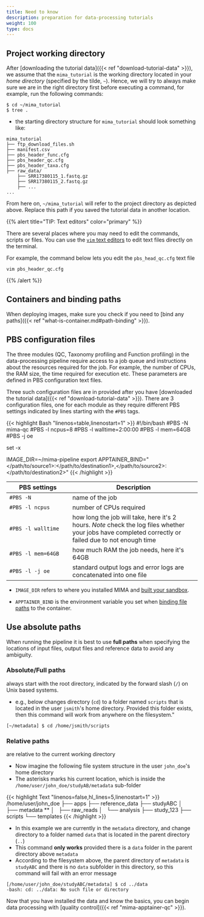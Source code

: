 ```yaml
---
title: Need to know
description: preparation for data-processing tutorials
weight: 100
type: docs
---
```



## Project working directory

After [downloading the tutorial data]({{< ref "download-tutorial-data" >}}), we assume that the `mima_tutorial` is the working directory located in your *home directory* (specified by the tilde, `~`). Hence, we will try to always make sure we are in the right directory first before executing a command, for example, run the following commands:

```
$ cd ~/mima_tutorial
$ tree .
```

- the starting directory structure for `mima_tutorial` should look something like:

```
mima_tutorial
├── ftp_download_files.sh
├── manifest.csv
├── pbs_header_func.cfg
├── pbs_header_qc.cfg
├── pbs_header_taxa.cfg
├── raw_data/
    ├── SRR17380115_1.fastq.gz
    ├── SRR17380115_2.fastq.gz
    ├── ...
...
```

From here on, `~/mima_tutorial` will refer to the project directory as depicted above. Replace this path if you saved the tutorial data in another location.


{{% alert title="TIP: Text editors" color="primary" %}} 

There are several places where you may need to edit the commands, scripts or files. You can use the <a href="https://www.tutorialspoint.com/vim/vim_editing.htm" target="_blank">`vim` text editors</a> to edit text files directly on the terminal. 

For example, the command below lets you edit the `pbs_head_qc.cfg` text file

```Shell
vim pbs_header_qc.cfg
```
{{% /alert %}}


## Containers and binding paths

When deploying images, make sure you check if you need to [bind any paths]({{< ref "what-is-container.md#path-binding" >}}).


## PBS configuration files

The three modules (QC, Taxonomy profiling and Function profiling) in the data-processing pipeline require access to a job queue and instructions about the resources required for the job. For example, the number of CPUs, the RAM size, the time required for execution etc. These parameters are defined in PBS configuration text files. 

Three such configuration files are in provided after you have [downloaded the tutorial data]({{< ref "download-tutorial-data" >}}). There are 3 configuration files, one for each module as they require different PBS settings indicated by lines starting with the `#PBS` tags.

{{< highlight Bash "linenos=table,linenostart=1" >}}
#!/bin/bash
#PBS -N mima-qc
#PBS -l ncpus=8
#PBS -l walltime=2:00:00
#PBS -l mem=64GB
#PBS -j oe

set -x

IMAGE_DIR=~/mima-pipeline
export APPTAINER_BIND="</path/to/source1>:</path/to/destination1>,</path/to/source2>:</path/to/destination2>"
{{< /highlight >}}

| <div style="width:150px">PBS settings</div> | Description |
|------------------------|------------------------------------------------------------------------------------------|
| `#PBS -N`              | name of the job |
| `#PBS -l ncpus`        | number of CPUs required |
| `#PBS -l walltime`     | how long the job will take, here it's 2 hours. *Note* check the log files whether your jobs have completed correctly or failed due to not enough time |
| `#PBS -l mem=64GB `    | how much RAM the job needs, here it's 64GB |
| `#PBS -l -j oe`        | standard output logs and error logs are concatenated into one file |


- `IMAGE_DIR` refers to where you installed MIMA and [built your sandbox](/docs/installation/#build-a-sandbox).

- `APPTAINER_BIND` is the environment variable you set when [binding file paths](/docs/what-is-container/#path-binding) to the container.

## Use absolute paths

When running the pipeline it is best to use **full paths** when specifying the locations of input files, output files and reference data to avoid any ambiguity.

### Absolute/Full paths
always start with the root directory, indicated by the forward slash (`/`) on Unix based systems.

- e.g., below changes directory (`cd`) to a folder named `scripts` that is located in the user `jsmith`'s home directory. Provided this folder exists, then this command will work from anywhere on the filesystem."

```
[~/metadata] $ cd /home/jsmith/scripts
```

### Relative paths
are relative to the current working directory

- Now imagine the following file system structure in the user `john_doe`'s home directory
- The asterisks marks his current location, which is inside the `/home/user/john_doe/studyAB/metadata` sub-folder

{{< highlight Text "linenos=false,hl_lines=5,linenostart=1" >}}
/home/user/john_doe
├── apps
├── reference_data
├── studyABC
│   ├── metadata **
│   ├── raw_reads
│   └── analysis
├── study_123
├── scripts
└── templates
{{< /highlight >}}

- In this example we are currently in the `metadata` directory, and change directory to a folder named `data` that is located in the parent directory (`..`)
- This command **only works** provided there is a `data` folder in the parent directory above `metadata`
- According to the filesystem above, the parent directory of `metadata` is `studyABC` and there is no `data` subfolder in this directory, so this command will fail with an error message

```
[/home/user/john_doe/studyABC/metadata] $ cd ../data
-bash: cd: ../data: No such file or directory
```

Now that you have installed the data and know the basics, you can begin data processing with [quality control]({{< ref "mima-apptainer-qc" >}}).
